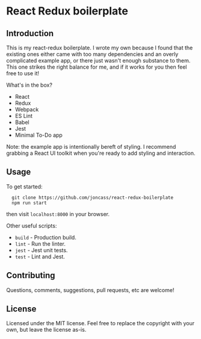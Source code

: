 # React Redux boilerplate
## Introduction
This is my react-redux boilerplate. I wrote my own because I found that the existing ones either came with too many dependencies and an overly complicated example app, or there just wasn't enough substance to them. This one strikes the right balance for me, and if it works for you then feel free to use it!

What's in the box?
- React
- Redux
- Webpack
- ES Lint
- Babel
- Jest
- Minimal To-Do app

Note: the example app is intentionally bereft of styling. I recommend grabbing a React UI toolkit when you're ready to add styling and interaction.

## Usage
To get started:
```
  git clone https://github.com/joncass/react-redux-boilerplate
  npm run start
```
then visit `localhost:8000` in your browser.

Other useful scripts:
- `build` - Production build.
- `lint`  - Run the linter.
- `jest`  - Jest unit tests.
- `test`  - Lint and Jest.

## Contributing
Questions, comments, suggestions, pull requests, etc are welcome!

## License
Licensed under the MIT license. Feel free to replace the copyright with your own, but leave the license as-is.
